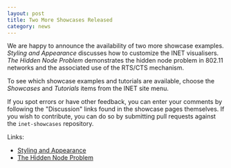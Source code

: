 ```yaml
---
layout: post
title: Two More Showcases Released
category: news
---
```


We are happy to announce the availability of two more showcase examples.
*Styling and Appearance* discusses how to customize the INET visualisers.
*The Hidden Node Problem* demonstrates the hidden node problem
in 802.11 networks and the associated use of the RTS/CTS mechanism.

To see which showcase examples and tutorials are available, choose the
*Showcases* and *Tutorials* items from the INET site menu.

If you spot errors or have other feedback, you can enter your comments
by following the "Discussion" links found in the showcase pages themselves.
If you wish to contribute, you can do so by submitting pull requests
against the `inet-showcases` repository.

Links:
* [Styling and Appearance](https://inet.omnetpp.org/docs/showcases/visualiser/styling/doc)
* [The Hidden Node Problem](https://inet.omnetpp.org/docs/showcases/wireless/hiddennode/doc)
